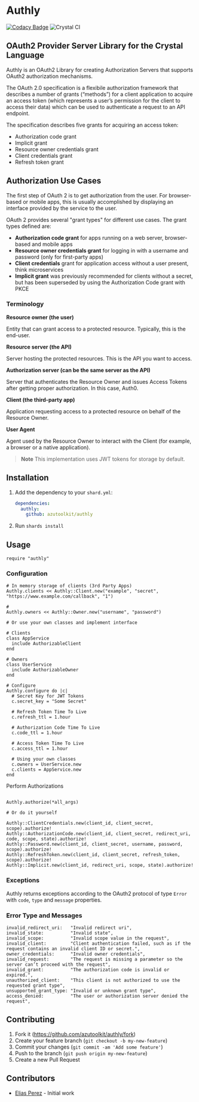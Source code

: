 # Authly

[![Codacy Badge](https://api.codacy.com/project/badge/Grade/747eef2e02594d40b63c9f05c6b94cd9)](https://app.codacy.com/manual/eliasjpr/authly?utm_source=github.com&utm_medium=referral&utm_content=eliasjpr/authly&utm_campaign=Badge_Grade_Settings) ![Crystal CI](https://github.com/eliasjpr/authly/workflows/Crystal%20CI/badge.svg?branch=master)

## OAuth2 Provider Server Library for the Crystal Language

  Authly is an OAuth2 Library for creating Authorization Servers that supports OAuth2 authorization mechanisms.

  The OAuth 2.0 specification is a flexibile authorization framework that describes a number of grants (“methods”) for a client application to acquire an access token (which represents a user’s permission for the client to access their data) which can be used to authenticate a request to an API endpoint.

  The specification describes five grants for acquiring an access token:

-   Authorization code grant
-   Implicit grant
-   Resource owner credentials grant
-   Client credentials grant
-   Refresh token grant

## Authorization Use Cases

The first step of OAuth 2 is to get authorization from the user. For browser-based or mobile apps, this is usually accomplished by displaying an interface provided by the service to the user.

OAuth 2 provides several "grant types" for different use cases. The grant types defined are:

  * **Authorization code grant** for apps running on a web server, browser-based and mobile apps
  * **Resource owner credentials grant** for logging in with a username and password (only for first-party apps)
  * **Client credentials** grant for application access without a user present, think microservices
  * **Implicit grant** was previously recommended for clients without a secret, but has been superseded by using the Authorization Code grant with PKCE

### Terminology

**Resource owner (the user)**

Entity that can grant access to a protected resource. Typically, this is the end-user.

**Resource server (the API)**

Server hosting the protected resources. This is the API you want to access.

**Authorization server (can be the same server as the API)**

Server that authenticates the Resource Owner and issues Access Tokens after getting proper authorization. In this case, Auth0.

**Client (the third-party app)**

Application requesting access to a protected resource on behalf of the Resource Owner.

**User Agent**

Agent used by the Resource Owner to interact with the Client (for example, a browser or a native application).

> **Note**
> This implementation uses JWT tokens for storage by default.

## Installation

1.  Add the dependency to your `shard.yml`:

    ```yaml
    dependencies:
      authly:
        github: azutoolkit/authly
    ```

2.  Run `shards install`

## Usage

```crystal
require "authly"
```

### Configuration

```crystal
# In memory storage of clients (3rd Party Apps)
Authly.clients << Authly::Client.new("example", "secret", "https://www.example.com/callback", "1")

# 
Authly.owners << Authly::Owner.new("username", "password")

# Or use your own classes and implement interface

# Clients
class AppService
  include AuthorizableClient
end

# Owners
class UserService
  include AuthorizableOwner
end

# Configure
Authly.configure do |c|
  # Secret Key for JWT Tokens
  c.secret_key = "Some Secret"

  # Refresh Token Time To Live
  c.refresh_ttl = 1.hour

  # Authorization Code Time To Live
  c.code_ttl = 1.hour

  # Access Token Time To Live
  c.access_ttl = 1.hour

  # Using your own classes
  c.owners = UserService.new
  c.clients = AppService.new
end
```

Perform Authorizations

```crystal

Authly.authorize(*all_args)

# Or do it yourself

Authly::ClientCredentials.new(client_id, client_secret, scope).authorize!
Authly::AuthorizationCode.new(client_id, client_secret, redirect_uri, code, scope, state).authorize!
Authly::Password.new(client_id, client_secret, username, password, scope).authorize!
Authly::RefreshToken.new(client_id, client_secret, refresh_token, scope).authorize!
Authly::Implicit.new(client_id, redirect_uri, scope, state).authorize!
```

### Exceptions

Authly returns exceptions according to the OAuth2 protocol of type `Error` with `code`, `type` and `message` properties.

### Error Type and Messages

```crystal
invalid_redirect_uri:   "Invalid redirect uri",
invalid_state:          "Invalid state",
invalid_scope:          "Invalid scope value in the request",
invalid_client:         "Client authentication failed, such as if the request contains an invalid client ID or secret.",
owner_credentials:      "Invalid owner credentials",
invalid_request:        "The request is missing a parameter so the server can’t proceed with the request",
invalid_grant:          "The authorization code is invalid or expired.",
unauthorized_client:    "This client is not authorized to use the requested grant type",
unsupported_grant_type: "Invalid or unknown grant type",
access_denied:          "The user or authorization server denied the request",
```

## Contributing

1.  Fork it (<https://github.com/azutoolkit/authly/fork>)
2.  Create your feature branch (`git checkout -b my-new-feature`)
3.  Commit your changes (`git commit -am 'Add some feature'`)
4.  Push to the branch (`git push origin my-new-feature`)
5.  Create a new Pull Request

## Contributors

-   [Elias Perez](https://github.com/eliasjpr) - Initial work
